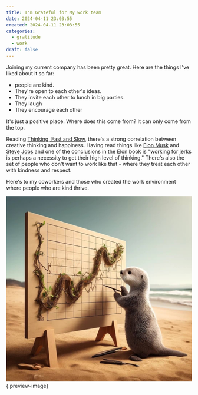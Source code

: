 ```yaml
---
title: I'm Grateful for My work team
date: 2024-04-11 23:03:55
created: 2024-04-11 23:03:55
categories:
  - gratitude
  - work
draft: false
---
```

Joining my current company has been pretty great. Here are the things I've liked about it so far:

- people are kind. 
- They're open to each other's ideas. 
- They invite each other to lunch in big parties. 
- They laugh
- They encourage each other 

It's just a positive place. Where does this come from? It can only come from the top. 

Reading [Thinking, Fast and Slow](../book-review/thinking-fast-and-slow.md), there's a strong correlation between creative thinking and happiness. Having read things like [Elon Musk](../book-review/elon-musk.md) and [Steve Jobs](../book-review/steve-jobs.md) and one of the conclusions in the Elon book is "working for jerks is perhaps a necessity to get their high level of thinking." There's also the set of people who don't want to work like that - where they treat each other with kindness and respect. 

Here's to my coworkers and those who created the work environment where people who are kind thrive. 

![My slack profile - we're the seaotter team](../img/dalle-seaotter-beach-data-science.jpeg){.preview-image}